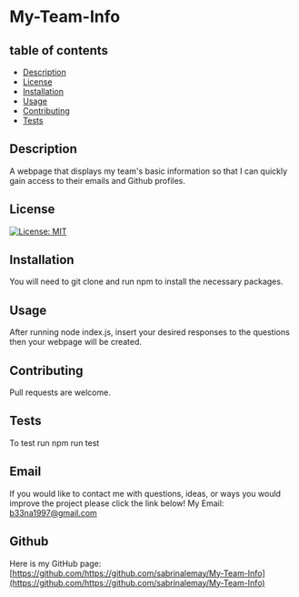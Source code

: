# My-Team-Info
## table of contents
- [Description](#description)
- [License](#license)
- [Installation](#installation)
- [Usage](#usage)
- [Contributing](#contibuting)
- [Tests](#tests)
## Description
A webpage that displays my team's basic information so that I can quickly gain access to their emails and Github profiles.
## License
[![License: MIT](https://img.shields.io/badge/License-MIT-yellow.svg)](https://opensource.org/licenses/MIT)
## Installation
You will need to git clone and run npm to install the necessary packages.
## Usage
After running node index.js, insert your desired responses to the questions then your webpage will be created.
## Contributing
Pull requests are welcome.
## Tests
To test run npm run test
## Email
If you would like to contact me with questions, ideas, or ways you would improve the project please click the link below!
  My Email: [b33na1997@gmail.com](mailto:b33na1997@gmail.com)
## Github
Here is my GitHub page: [https://github.com/https://github.com/sabrinalemay/My-Team-Info](https://github.com/https://github.com/sabrinalemay/My-Team-Info)

